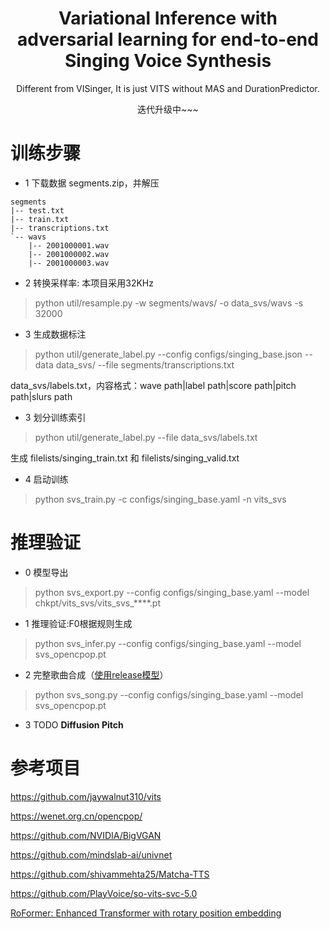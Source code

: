 <div align="center">
<h1> Variational Inference with adversarial learning for end-to-end Singing Voice Synthesis </h1>

Different from VISinger, It is just VITS without MAS and DurationPredictor. 

迭代升级中~~~

</div>

# 训练步骤

- 1 下载数据 segments.zip，并解压

```
segments
|-- test.txt
|-- train.txt
|-- transcriptions.txt
`-- wavs
    |-- 2001000001.wav
    |-- 2001000002.wav
    |-- 2001000003.wav
```

- 2 转换采样率: 本项目采用32KHz

> python util/resample.py -w segments/wavs/ -o data_svs/wavs -s 32000 

- 3 生成数据标注

> python util/generate_label.py --config configs/singing_base.json --data data_svs/ --file segments/transcriptions.txt

data_svs/labels.txt，内容格式：wave path|label path|score path|pitch path|slurs path

- 3 划分训练索引

> python util/generate_label.py --file data_svs/labels.txt

生成 filelists/singing_train.txt 和 filelists/singing_valid.txt

- 4 启动训练

> python svs_train.py -c configs/singing_base.yaml -n vits_svs

# 推理验证

- 0 模型导出

> python svs_export.py --config configs/singing_base.yaml --model chkpt/vits_svs/vits_svs_****.pt

- 1 推理验证:F0根据规则生成

> python svs_infer.py --config configs/singing_base.yaml --model svs_opencpop.pt 

- 2 完整歌曲合成（[使用release模型](https://github.com/PlayVoice/VI-SVS/releases/tag/0.0.2)）

> python svs_song.py --config configs/singing_base.yaml --model svs_opencpop.pt

- 3 TODO **Diffusion Pitch**

# 参考项目
https://github.com/jaywalnut310/vits

https://wenet.org.cn/opencpop/

https://github.com/NVIDIA/BigVGAN

https://github.com/mindslab-ai/univnet

https://github.com/shivammehta25/Matcha-TTS

https://github.com/PlayVoice/so-vits-svc-5.0

[RoFormer: Enhanced Transformer with rotary position embedding](https://arxiv.org/abs/2104.09864)

